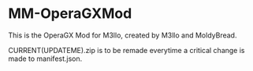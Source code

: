 # MM-OperaGXMod
 

This is the OperaGX Mod for M3llo, created by M3llo and MoldyBread.

CURRENT(UPDATEME).zip is to be remade everytime a critical change
is made to manifest.json.
